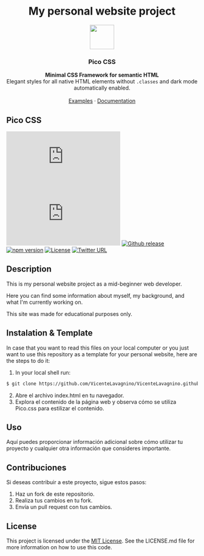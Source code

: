 <h1 align="center">  My personal website project </h1>

<p align="center">
  <a href="https://picocss.com/">
    <img src="https://picocss.com/img/schema.jpg" width="64" height="64">
  </a>
</p>

<h3 align="center">Pico CSS</h3>

<p align="center">
  <strong>Minimal CSS Framework for semantic HTML</strong><br>
  Elegant styles for all native HTML elements without <code>.classes</code> and dark mode automatically enabled.<br><br>
  <a href="https://picocss.com/#examples">Examples</a> ·
  <a href="https://picocss.com/docs/">Documentation</a>
</p>

## Pico CSS
[![Standard gzipped CSS](https://img.badgesize.io/picocss/pico/master/css/pico.min.css?compression=gzip&color=1095c1&label=Standard%20CSS)](https://cdn.jsdelivr.net/npm/@picocss/pico@1/css/pico.min.css)
[![Classless gzipped CSS](https://img.badgesize.io/picocss/pico/master/css/pico.classless.min.css?compression=gzip&color=1095c1&label=Classless%20CSS)](https://cdn.jsdelivr.net/npm/@picocss/pico@1/css/pico.classless.min.css)
[![Github release](https://img.shields.io/github/v/release/picocss/pico?color=1095c1&logo=github&logoColor=white)](https://github.com/picocss/pico/releases/latest)
[![npm version](https://img.shields.io/npm/v/@picocss/pico?color=1095c1)](https://www.npmjs.com/package/@picocss/pico)
[![License](https://img.shields.io/badge/license-MIT-%231095c1)](https://github.com/picocss/pico/blob/master/LICENSE.md)
[![Twitter URL](https://img.shields.io/twitter/url/https/twitter.com/picocss.svg?style=social&label=Follow%20%40picocss)](https://twitter.com/picocss)

## Description

This is my personal website project as a mid-beginner web developer.

Here you can find some information about myself, my background, and what I'm currently working on.

This site was made for educational purposes only.

## Instalation & Template

In case that you want to read this files on your local computer or you just want to use this repository as a template for your personal website, here are the steps to do it:

1. In your local shell run:
```bash
$ git clone https://github.com/VicenteLavagnino/VicenteLavagnino.github.io
```
2. Abre el archivo index.html en tu navegador.
3. Explora el contenido de la página web y observa cómo se utiliza Pico.css para estilizar el contenido.

## Uso

Aquí puedes proporcionar información adicional sobre cómo utilizar tu proyecto y cualquier otra información que consideres importante.

## Contribuciones

Si deseas contribuir a este proyecto, sigue estos pasos:

1. Haz un fork de este repositorio.
2. Realiza tus cambios en tu fork.
3. Envía un pull request con tus cambios.

## License

This project is licensed under the [MIT License](https://en.wikipedia.org/wiki/MIT_License). See the LICENSE.md file for more information on how to use this code.
